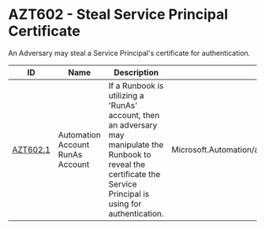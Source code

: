 # AZT602 - Steal Service Principal Certificate

An Adversary may steal a Service Principal's certificate for authentication.

|ID                           |Name                             |Description                                                                                                                                                            |Action                                              |Resources           |
|-----------------------------|---------------------------------|-----------------------------------------------------------------------------------------------------------------------------------------------------------------------|----------------------------------------------------|--------------------|
|[AZT602.1](AZT602-1.md)      |Automation Account RunAs Account |If a Runbook is utilizing a 'RunAs' account, then an adversary may manipulate the Runbook to reveal the certificate the Service Principal is using for authentication. | Microsoft.Automation/automationAccounts/runbooks/* | Automation Account |
